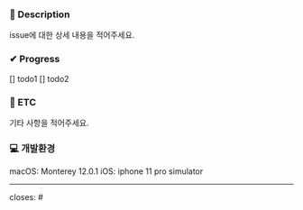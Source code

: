 ### 📃 Description
issue에 대한 상세 내용을 적어주세요.


### ✔ Progress
[] todo1
[] todo2


### 🔴 ETC
기타 사항을 적어주세요.


### 💻 개발환경
macOS: Monterey 12.0.1
iOS: iphone 11 pro simulator


<hr>

closes: #
